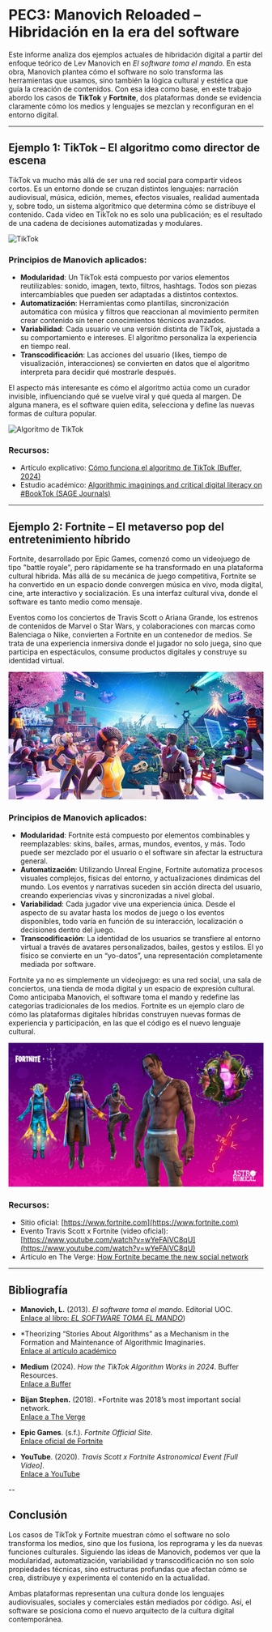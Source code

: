 # PEC3: Manovich Reloaded – Hibridación en la era del software

Este informe analiza dos ejemplos actuales de hibridación digital a partir del enfoque teórico de Lev Manovich en *El software toma el mando*. En esta obra, Manovich plantea cómo el software no solo transforma las herramientas que usamos, sino también la lógica cultural y estética que guía la creación de contenidos. Con esa idea como base, en este trabajo abordo los casos de **TikTok** y **Fortnite**, dos plataformas donde se evidencia claramente cómo los medios y lenguajes se mezclan y reconfiguran en el entorno digital.

---

## Ejemplo 1: TikTok – El algoritmo como director de escena

TikTok va mucho más allá de ser una red social para compartir videos cortos. Es un entorno donde se cruzan distintos lenguajes: narración audiovisual, música, edición, memes, efectos visuales, realidad aumentada y, sobre todo, un sistema algorítmico que determina cómo se distribuye el contenido. Cada video en TikTok no es solo una publicación; es el resultado de una cadena de decisiones automatizadas y modulares.

![TikTok](images/still-life-books-versus-technology.jpg)


### Principios de Manovich aplicados:

- **Modularidad**: Un TikTok está compuesto por varios elementos reutilizables: sonido, imagen, texto, filtros, hashtags. Todos son piezas intercambiables que pueden ser adaptadas a distintos contextos.
- **Automatización**: Herramientas como plantillas, sincronización automática con música y filtros que reaccionan al movimiento permiten crear contenido sin tener conocimientos técnicos avanzados.
- **Variabilidad**: Cada usuario ve una versión distinta de TikTok, ajustada a su comportamiento e intereses. El algoritmo personaliza la experiencia en tiempo real.
- **Transcodificación**: Las acciones del usuario (likes, tiempo de visualización, interacciones) se convierten en datos que el algoritmo interpreta para decidir qué mostrarle después.

El aspecto más interesante es cómo el algoritmo actúa como un curador invisible, influenciando qué se vuelve viral y qué queda al margen. De alguna manera, es el software quien edita, selecciona y define las nuevas formas de cultura popular.

![Algoritmo de TikTok](images/ui-ux-representations-with-tablet.jpg)

### Recursos:

- Artículo explicativo: [Cómo funciona el algoritmo de TikTok (Buffer, 2024)](https://buffer.com/resources/how-the-tiktok-algorithm-works/)
- Estudio académico: [Algorithmic imaginings and critical digital literacy on #BookTok (SAGE Journals)](https://journals.sagepub.com/doi/full/10.1177/20563051221100458)

---

## Ejemplo 2: Fortnite – El metaverso pop del entretenimiento híbrido

Fortnite, desarrollado por Epic Games, comenzó como un videojuego de tipo "battle royale", pero rápidamente se ha transformado en una plataforma cultural híbrida. Más allá de su mecánica de juego competitiva, Fortnite se ha convertido en un espacio donde convergen música en vivo, moda digital, cine, arte interactivo y socialización. Es una interfaz cultural viva, donde el software es tanto medio como mensaje.

Eventos como los conciertos de Travis Scott o Ariana Grande, los estrenos de contenidos de Marvel o Star Wars, y colaboraciones con marcas como Balenciaga o Nike, convierten a Fortnite en un contenedor de medios. Se trata de una experiencia inmersiva donde el jugador no solo juega, sino que participa en espectáculos, consume productos digitales y construye su identidad virtual.

![Fortnite](images/fortnite-metaverse-750x375-1.jpg)

### Principios de Manovich aplicados:

- **Modularidad**: Fortnite está compuesto por elementos combinables y reemplazables: skins, bailes, armas, mundos, eventos, y más. Todo puede ser mezclado por el usuario o el software sin afectar la estructura general.
- **Automatización**: Utilizando Unreal Engine, Fortnite automatiza procesos visuales complejos, físicas del entorno, y actualizaciones dinámicas del mundo. Los eventos y narrativas suceden sin acción directa del usuario, creando experiencias vivas y sincronizadas a nivel global.
- **Variabilidad**: Cada jugador vive una experiencia única. Desde el aspecto de su avatar hasta los modos de juego o los eventos disponibles, todo varía en función de su interacción, localización o decisiones dentro del juego.
- **Transcodificación**: La identidad de los usuarios se transfiere al entorno virtual a través de avatares personalizados, bailes, gestos y estilos. El yo físico se convierte en un “yo-datos”, una representación completamente mediada por software.

Fortnite ya no es simplemente un videojuego: es una red social, una sala de conciertos, una tienda de moda digital y un espacio de expresión cultural. Como anticipaba Manovich, el software toma el mando y redefine las categorías tradicionales de los medios. Fortnite es un ejemplo claro de cómo las plataformas digitales híbridas construyen nuevas formas de experiencia y participación, en las que el código es el nuevo lenguaje cultural.

![Evento Travis Scott en Fortnite](images/Fortnite.jpg)

### Recursos:

- Sitio oficial: [https://www.fortnite.com](https://www.fortnite.com)
- Evento Travis Scott x Fortnite (video oficial): [https://www.youtube.com/watch?v=wYeFAlVC8qU](https://www.youtube.com/watch?v=wYeFAlVC8qU)
- Artículo en The Verge: [How Fortnite became the new social network](https://www.theverge.com/2018/12/21/18152012/fortnite-was-2018s-most-important-social-network)

---

## Bibliografía

- **Manovich, L.** (2013). *El software toma el mando*. Editorial UOC.  
  [Enlace al libro: *EL SOFTWARE TOMA EL MANDO*](https://www.casadellibro.com/libro-el-software-toma-el-mando/9788490298633/2208338?msockid=0a2cba58a67b6c010919afb3a7d36db9))

- *Theorizing “Stories About Algorithms” as a Mechanism in the Formation and Maintenance of Algorithmic Imaginaries.  
  [Enlace al artículo académico](https://journals.sagepub.com/doi/full/10.1177/20563051221077025)

- **Medium** (2024). *How the TikTok Algorithm Works in 2024*. Buffer Resources.  
  [Enlace a Buffer](https://medium.com/@admin_70955/how-the-tiktok-algorithm-works-in-2024-3dfe6d805d20)

- **Bijan Stephen.** (2018). *Fortnite was 2018’s most important social network.  
  [Enlace a The Verge](https://www.theverge.com/2018/12/21/18152012/fortnite-was-2018s-most-important-social-network)

- **Epic Games**. (s.f.). *Fortnite Official Site*.  
  [Enlace oficial de Fortnite](https://www.fortnite.com)

- **YouTube**. (2020). *Travis Scott x Fortnite Astronomical Event [Full Video]*.  
  [Enlace a YouTube](https://www.youtube.com/watch?v=wYeFAlVC8qU)

--

## Conclusión

Los casos de TikTok y Fortnite muestran cómo el software no solo transforma los medios, sino que los fusiona, los reprograma y les da nuevas funciones culturales. Siguiendo las ideas de Manovich, podemos ver que la modularidad, automatización, variabilidad y transcodificación no son solo propiedades técnicas, sino estructuras profundas que afectan cómo se crea, distribuye y experimenta el contenido en la actualidad.

Ambas plataformas representan una cultura donde los lenguajes audiovisuales, sociales y comerciales están mediados por código. Así, el software se posiciona como el nuevo arquitecto de la cultura digital contemporánea.

